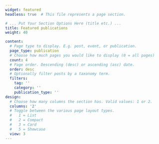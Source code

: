 ```yaml
---
widget: featured
headless: true  # This file represents a page section.

# ... Put Your Section Options Here (title etc.) ...
title: Featured publications
weight: 40

content:
  # Page type to display. E.g. post, event, or publication.
  page_type: publication
  # Choose how much pages you would like to display (0 = all pages)
  count: 4
  # Page order. Descending (desc) or ascending (asc) date.
  order: desc
  # Optionally filter posts by a taxonomy term.
  filters:
    tag: ''
    category: ''
    publication_type: ''
design:
  # Choose how many columns the section has. Valid values: 1 or 2.
  columns: '2'
  # Toggle between the various page layout types.
  #   1 = List
  #   2 = Compact  
  #   3 = Card
  #   5 = Showcase
  view: 3
---
```


